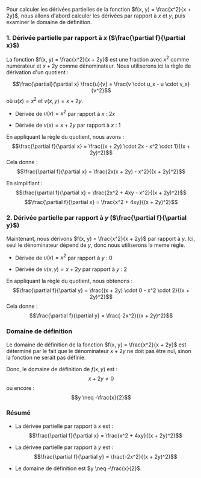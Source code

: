 Pour calculer les dérivées partielles de la fonction $f(x, y) = \frac{x^2}{x + 2y}$, nous allons d'abord calculer les dérivées par rapport à $x$ et $y$, puis examiner le domaine de définition.

### 1. Dérivée partielle par rapport à $x$ ($\frac{\partial f}{\partial x}$)

La fonction $f(x, y) = \frac{x^2}{x + 2y}$ est une fraction avec $x^2$ comme numérateur et $x + 2y$ comme dénominateur. Nous utiliserons ici la règle de dérivation d'un quotient :

$$\frac{\partial}{\partial x} \frac{u}{v} = \frac{v \cdot u_x - u \cdot v_x}{v^2}$$
où $u(x) = x^2$ et $v(x,y) = x + 2y$.

- Dérivée de $u(x) = x^2$ par rapport à $x$ : 
$2x$

- Dérivée de $v(x) = x + 2y$ par rapport à $x$ : $1$

En appliquant la règle du quotient, nous avons :
$$\frac{\partial f}{\partial x} = \frac{(x + 2y) \cdot 2x - x^2 \cdot 1}{(x + 2y)^2}$$
Cela donne :
$$\frac{\partial f}{\partial x} = \frac{2x(x + 2y) - x^2}{(x + 2y)^2}$$

En simplifiant :
$$\frac{\partial f}{\partial x} = \frac{2x^2 + 4xy - x^2}{(x + 2y)^2}$$
$$\frac{\partial f}{\partial x} = \frac{x^2 + 4xy}{(x + 2y)^2}$$

### 2. Dérivée partielle par rapport à $y$ ($\frac{\partial f}{\partial y}$)

Maintenant, nous dérivons $f(x, y) = \frac{x^2}{x + 2y}$ par rapport à $y$. Ici, seul le dénominateur dépend de $y$, donc nous utiliserons la meme règle.


- Dérivée de $u(x) = x^2$ par rapport à $y$ :  $0$

- Dérivée de $v(x, y) = x + 2y$ par rapport à $y$ : $2$

En appliquant la règle du quotient, nous obtenons :
$$\frac{\partial f}{\partial y} = \frac{(x + 2y) \cdot 0 - x^2 \cdot 2}{(x + 2y)^2}$$
Cela donne :
$$\frac{\partial f}{\partial y} = \frac{-2x^2}{(x + 2y)^2}$$

### Domaine de définition

Le domaine de définition de la fonction $f(x, y) = \frac{x^2}{x + 2y}$ est déterminé par le fait que le dénominateur $x + 2y$ ne doit pas être nul, sinon la fonction ne serait pas définie.

Donc, le domaine de définition de $f(x, y)$ est :
$$x + 2y \neq 0$$
ou encore :
$$y \neq -\frac{x}{2}$$

### Résumé

- La dérivée partielle par rapport à $x$ est :
$$\frac{\partial f}{\partial x} = \frac{x^2 + 4xy}{(x + 2y)^2}$$

- La dérivée partielle par rapport à $y$ est :
$$\frac{\partial f}{\partial y} = \frac{-2x^2}{(x + 2y)^2}$$

- Le domaine de définition est $y \neq -\frac{x}{2}$.
